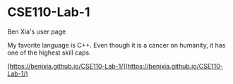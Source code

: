 # CSE110-Lab-1

Ben Xia's user page

My favorite language is C++. Even though it is a cancer on humanity, it has one of the highest skill caps. 

[https://benjxia.github.io/CSE110-Lab-1/](https://benjxia.github.io/CSE110-Lab-1/)
